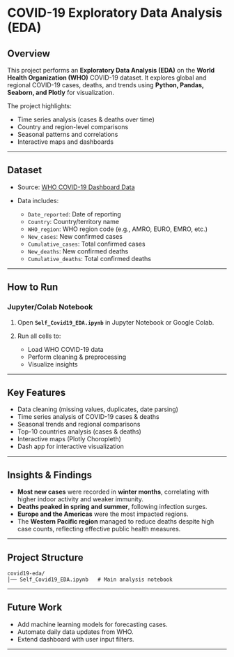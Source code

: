 # COVID-19 Exploratory Data Analysis (EDA)

## Overview

This project performs an **Exploratory Data Analysis (EDA)** on the **World Health Organization (WHO)** COVID-19 dataset.
It explores global and regional COVID-19 cases, deaths, and trends using **Python, Pandas, Seaborn, and Plotly** for visualization.

The project highlights:

* Time series analysis (cases & deaths over time)
* Country and region-level comparisons
* Seasonal patterns and correlations
* Interactive maps and dashboards

---

## Dataset

* Source: [WHO COVID-19 Dashboard Data](https://data.who.int/dashboards/covid19/data)
* Data includes:

  * `Date_reported`: Date of reporting
  * `Country`: Country/territory name
  * `WHO_region`: WHO region code (e.g., AMRO, EURO, EMRO, etc.)
  * `New_cases`: New confirmed cases
  * `Cumulative_cases`: Total confirmed cases
  * `New_deaths`: New confirmed deaths
  * `Cumulative_deaths`: Total confirmed deaths

---

## How to Run

### Jupyter/Colab Notebook

1. Open **`Self_Covid19_EDA.ipynb`** in Jupyter Notebook or Google Colab.
2. Run all cells to:

   * Load WHO COVID-19 data
   * Perform cleaning & preprocessing
   * Visualize insights

-----

## Key Features

* Data cleaning (missing values, duplicates, date parsing)
* Time series analysis of COVID-19 cases & deaths
* Seasonal trends and regional comparisons
* Top-10 countries analysis (cases & deaths)
* Interactive maps (Plotly Choropleth)
* Dash app for interactive visualization

---

## Insights & Findings

* **Most new cases** were recorded in **winter months**, correlating with higher indoor activity and weaker immunity.
* **Deaths peaked in spring and summer**, following infection surges.
* **Europe and the Americas** were the most impacted regions.
* The **Western Pacific region** managed to reduce deaths despite high case counts, reflecting effective public health measures.

---

## Project Structure

```
covid19-eda/
│── Self_Covid19_EDA.ipynb   # Main analysis notebook
```

---

## Future Work

* Add machine learning models for forecasting cases.
* Automate daily data updates from WHO.
* Extend dashboard with user input filters.

---
